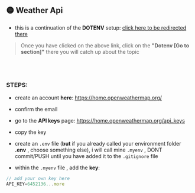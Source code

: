 ## 🟡 Weather Api

- this is a continuation of the **DOTENV** setup: [click here to be redirected there](./z__all_mds/27_Virtual_3_Environments_other-packages.md)

>Once you have clicked on the above link, click on the **"Dotenv   [Go to section]"** there you will catch up about the topic

<br>
<br>

### STEPS:

- create an account **here**: https://home.openweathermap.org/

- confirm the email

- go to the  **API keys** page:  https://home.openweathermap.org/api_keys

- copy the key

- create an `.env` file (**but** if you already called your environment folder **.env** , choose something else), i will call mine `.myenv` , DONT commit/PUSH until you have added it to the `.gitignore` file

- within the `.myenv` file , add the **key**:

```javascript
// add your own key here
API_KEY=6452136...more
```